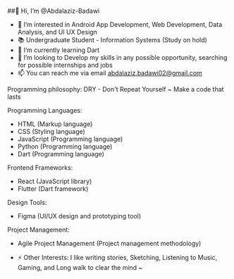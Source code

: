 ##👋 Hi, I’m @Abdalaziz-Badawi
- 👀 I’m interested in Android App Development, Web Development, Data Analysis, and UI UX Design 
- 📚 Undergraduate Student - Information Systems (Study on hold) 
- 🌱 I’m currently learning Dart
- 💞️ I’m looking to Develop my skills in any possible opportunity, searching for possible internships and jobs
- 📫 You can reach me via email abdalaziz.badawi02@gmail.com

Programming philosophy: DRY - Don't Repeat Yourself
~ Make a code that lasts

Programming Languages:
- HTML (Markup language)
- CSS (Styling language)
- JavaScript (Programming language)
- Python (Programming language)
- Dart (Programming language)

Frontend Frameworks:
- React (JavaScript library)
- Flutter (Dart framework)

Design Tools:
- Figma (UI/UX design and prototyping tool)

Project Management:
- Agile Project Management (Project management methodology)

- ⚡ Other Interests: I like writing stories, Sketching, Listening to Music, Gaming, and Long walk to clear the mind ~


